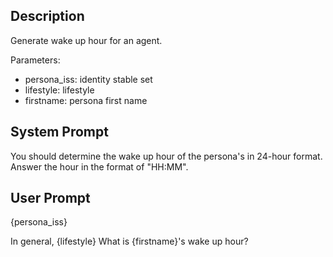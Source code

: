 ## Description

Generate wake up hour for an agent.

Parameters:
- persona_iss: identity stable set
- lifestyle: lifestyle
- firstname: persona first name

## System Prompt

You should determine the wake up hour of the persona's in 24-hour format. Answer the hour in the format of "HH:MM".

## User Prompt

{persona_iss}

In general, {lifestyle}
What is {firstname}'s wake up hour?

